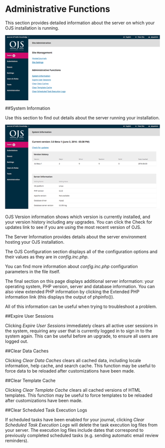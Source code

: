 # Administrative Functions

This section provides detailed information about the server on which your OJS installation is running.

![](learning-ojs-3-ch4-site-admin1.png)

##System Information

Use this section to find out details about the server running your installation.

![](learning-ojs-3-ch4-admin-functions-sys-info.png)

OJS Version information shows which version is currently installed, and your version history including any upgrades. You can click the Check for updates link to see if you are using the most recent version of OJS.

The Server Information provides details about the server environment hosting your OJS installation.

The OJS Configuration section displays all of the configuration options and their values as they are in *config.inc.php*. 

You can find more information about *config.inc.php* configuration parameters in the file itself.

The final section on this page displays additional server information: your operating system, PHP version, server and database information. You can also view extended PHP information by clicking the Extended PHP information link (this displays the output of phpinfo()). 

All of this information can be useful when trying to troubleshoot a problem.

##Expire User Sessions

Clicking *Expire User Sessions* immediately clears all active user sessions in the system, requiring any user that is currently logged in to sign in to the system again. This can be useful before an upgrade, to ensure all users are logged out.

##Clear Data Caches

Clicking *Clear Data Caches* clears all cached data, including locale information, help cache, and search cache. This function may be useful to force data to be reloaded after customizations have been made.

##Clear Template Cache

Clicking *Clear Template Cache* clears all cached versions of HTML templates. This function may be useful to force templates to be reloaded after customizations have been made.

##Clear Scheduled Task Execution Logs

If scheduled tasks have been enabled for your journal, clicking *Clear Scheduled Task Execution Logs* will delete the task execution log files from your server. The execution log files include dates that correspond to previously completed scheduled tasks (e.g. sending automatic email review reminders).


